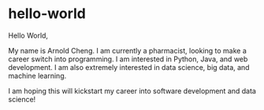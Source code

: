 # hello-world
Hello World,

My name is Arnold Cheng. I am currently a pharmacist, looking to make a career switch into programming. 
I am interested in Python, Java, and web development. I am also extremely interested in data science, big data, and machine learning. 

I am hoping this will kickstart my career into software development and data science!
